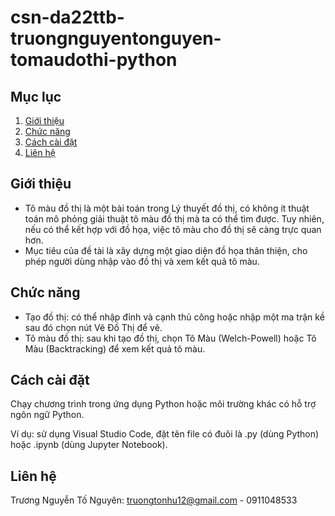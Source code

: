 # csn-da22ttb-truongnguyentonguyen-tomaudothi-python

## Mục lục

1. [Giới thiệu](https://github.com/truongtonguyen/csn-da22ttb-truongnguyentonguyen-tomaudothi-python?tab=readme-ov-file#gi%E1%BB%9Bi-thi%E1%BB%87u)
2. [Chức năng](https://github.com/truongtonguyen/csn-da22ttb-truongnguyentonguyen-tomaudothi-python/blob/main/README.md#ch%E1%BB%A9c-n%C4%83ng)
3. [Cách cài đặt](https://github.com/truongtonguyen/csn-da22ttb-truongnguyentonguyen-tomaudothi-python/blob/main/README.md#c%C3%A1ch-c%C3%A0i-%C4%91%E1%BA%B7t)
4. [Liên hệ](https://github.com/truongtonguyen/csn-da22ttb-truongnguyentonguyen-tomaudothi-python/blob/main/README.md#li%C3%AAn-h%E1%BB%87)
## Giới thiệu
- Tô màu đồ thị là một bài toán trong Lý thuyết đồ thị, có không ít thuật toán mô phỏng giải thuật tô màu đồ thị mà ta có thể tìm được. Tuy nhiên, nếu có thể kết hợp với đồ họa, việc tô màu cho đồ thị sẽ càng trực quan hơn.
- Mục tiêu của đề tài là xây dựng một giao diện đồ họa thân thiện, cho phép người dùng nhập vào đồ thị và xem kết quả tô màu.
## Chức năng
- Tạo đồ thị: có thể nhập đỉnh và cạnh thủ công hoặc nhập một ma trận kề sau đó chọn nút Vẽ Đồ Thị để vẽ.
- Tô màu đồ thị: sau khi tạo đồ thị, chọn Tô Màu (Welch-Powell) hoặc Tô Màu (Backtracking) để xem kết quả tô màu.
## Cách cài đặt
Chạy chương trình trong ứng dụng Python hoặc môi trường khác có hỗ trợ ngôn ngữ Python. 

Ví dụ: sử dụng Visual Studio Code, đặt tên file có đuôi là .py (dùng Python) hoặc .ipynb (dùng Jupyter Notebook).
## Liên hệ
Trương Nguyễn Tố Nguyên: truongtonhu12@gmail.com - 0911048533
